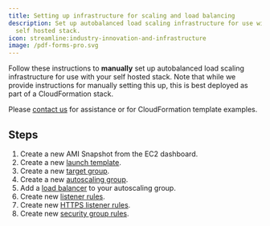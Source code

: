 ```yaml
---
title: Setting up infrastructure for scaling and load balancing
description: Set up autobalanced load scaling infrastructure for use with your
  self hosted stack.
icon: streamline:industry-innovation-and-infrastructure
image: /pdf-forms-pro.svg
---
```


Follow these instructions to **manually** set up autobalanced load scaling infrastructure for use with your self hosted stack. Note that while we provide instructions for manually setting this up, this is best deployed as part of a CloudFormation stack.

Please [contact us](https://pdfrest.com/support/) for assistance or for CloudFormation template examples.

## Steps

1. Create a new AMI Snapshot from the EC2 dashboard.
2. Create a new [launch template](https://docs.aws.amazon.com/autoscaling/ec2/userguide/create-launch-template.html).
3. Create a new [target group](https://docs.aws.amazon.com/elasticloadbalancing/latest/application/load-balancer-target-groups.html).
4. Create a new [autoscaling group](https://docs.aws.amazon.com/autoscaling/ec2/userguide/auto-scaling-groups.html).
5. Add a [load balancer](https://docs.aws.amazon.com/autoscaling/ec2/userguide/attach-load-balancer-asg.html) to your autoscaling group.
6. Create new [listener rules](https://docs.aws.amazon.com/elasticloadbalancing/latest/application/listener-update-rules.html).
7. Create new [HTTPS listener rules](https://docs.aws.amazon.com/elasticloadbalancing/latest/application/create-https-listener.html).
8. Create new [security group rules](https://docs.aws.amazon.com/elasticloadbalancing/latest/application/load-balancer-update-security-groups.html).
